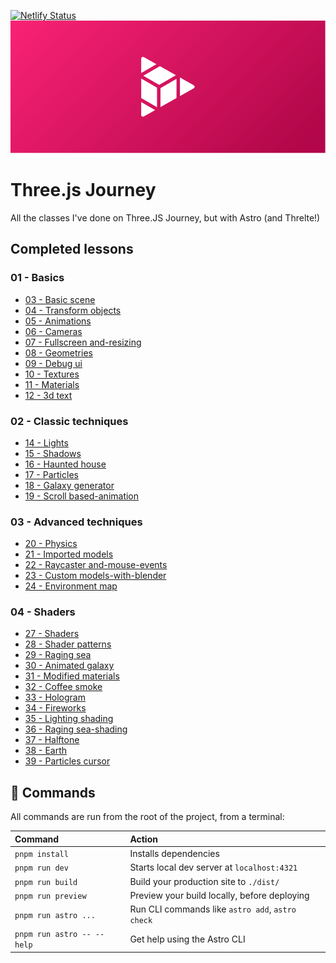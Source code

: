 
[![Netlify Status](https://api.netlify.com/api/v1/badges/a8ea1771-b61c-46bd-81d5-4baf212a2c4e/deploy-status)](https://app.netlify.com/sites/stirring-biscochitos-671765/deploys)
![Header](src/assets/header.png)

# Three.js Journey
All the classes I've done on Three.JS Journey, but with Astro (and Threlte!)

## Completed lessons
### 01 - Basics
 - [03 - Basic scene](https://threejs.hnrq.dev/01-basics/03-basic-scene)
 - [04 - Transform objects](https://threejs.hnrq.dev/01-basics/04-transform-objects)
 - [05 - Animations](https://threejs.hnrq.dev/01-basics/05-animations)
 - [06 - Cameras](https://threejs.hnrq.dev/01-basics/06-cameras)
 - [07 - Fullscreen and-resizing](https://threejs.hnrq.dev/01-basics/07-fullscreen-and-resizing)
 - [08 - Geometries](https://threejs.hnrq.dev/01-basics/08-geometries)
 - [09 - Debug ui](https://threejs.hnrq.dev/01-basics/09-debug-ui)
 - [10 - Textures](https://threejs.hnrq.dev/01-basics/10-textures)
 - [11 - Materials](https://threejs.hnrq.dev/01-basics/11-materials)
 - [12 - 3d text](https://threejs.hnrq.dev/01-basics/12-3d-text)


### 02 - Classic techniques
 - [14 - Lights](https://threejs.hnrq.dev/02-classic-techniques/14-lights)
 - [15 - Shadows](https://threejs.hnrq.dev/02-classic-techniques/15-shadows)
 - [16 - Haunted house](https://threejs.hnrq.dev/02-classic-techniques/16-haunted-house)
 - [17 - Particles](https://threejs.hnrq.dev/02-classic-techniques/17-particles)
 - [18 - Galaxy generator](https://threejs.hnrq.dev/02-classic-techniques/18-galaxy-generator)
 - [19 - Scroll based-animation](https://threejs.hnrq.dev/02-classic-techniques/19-scroll-based-animation)


### 03 - Advanced techniques
 - [20 - Physics](https://threejs.hnrq.dev/03-advanced-techniques/20-physics)
 - [21 - Imported models](https://threejs.hnrq.dev/03-advanced-techniques/21-imported-models)
 - [22 - Raycaster and-mouse-events](https://threejs.hnrq.dev/03-advanced-techniques/22-raycaster-and-mouse-events)
 - [23 - Custom models-with-blender](https://threejs.hnrq.dev/03-advanced-techniques/23-custom-models-with-blender)
 - [24 - Environment map](https://threejs.hnrq.dev/03-advanced-techniques/24-environment-map)


### 04 - Shaders
 - [27 - Shaders](https://threejs.hnrq.dev/04-shaders/27-shaders)
 - [28 - Shader patterns](https://threejs.hnrq.dev/04-shaders/28-shader-patterns)
 - [29 - Raging sea](https://threejs.hnrq.dev/04-shaders/29-raging-sea)
 - [30 - Animated galaxy](https://threejs.hnrq.dev/04-shaders/30-animated-galaxy)
 - [31 - Modified materials](https://threejs.hnrq.dev/04-shaders/31-modified-materials)
 - [32 - Coffee smoke](https://threejs.hnrq.dev/04-shaders/32-coffee-smoke)
 - [33 - Hologram](https://threejs.hnrq.dev/04-shaders/33-hologram)
 - [34 - Fireworks](https://threejs.hnrq.dev/04-shaders/34-fireworks)
 - [35 - Lighting shading](https://threejs.hnrq.dev/04-shaders/35-lighting-shading)
 - [36 - Raging sea-shading](https://threejs.hnrq.dev/04-shaders/36-raging-sea-shading)
 - [37 - Halftone](https://threejs.hnrq.dev/04-shaders/37-halftone)
 - [38 - Earth](https://threejs.hnrq.dev/04-shaders/38-earth)
 - [39 - Particles cursor](https://threejs.hnrq.dev/04-shaders/39-particles-cursor)


## 🧞 Commands

All commands are run from the root of the project, from a terminal:

| Command                      | Action                                               |
| :--------------------------- | :--------------------------------------------------- |
| `pnpm install`             | Installs dependencies                                |
| `pnpm run dev`             | Starts local dev server at `localhost:4321`        |
| `pnpm run build`           | Build your production site to `./dist/`            |
| `pnpm run preview`         | Preview your build locally, before deploying         |
| `pnpm run astro ...`       | Run CLI commands like `astro add`, `astro check` |
| `pnpm run astro -- --help` | Get help using the Astro CLI                         |
